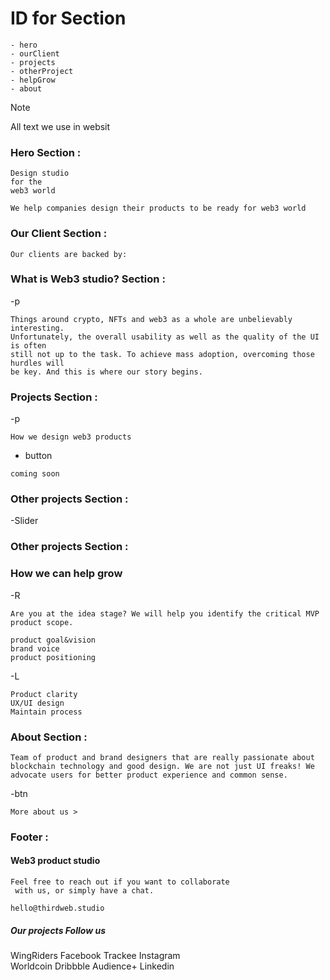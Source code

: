 # ID for Section

```
- hero
- ourClient
- projects
- otherProject
- helpGrow
- about
```

> [!NOTE]
>  All text we use in websit 


### Hero Section :

```
Design studio
for the
web3 world
```

```
We help companies design their products to be ready for web3 world
```

### Our Client Section :

```
Our clients are backed by:
```

### What is Web3 studio? Section :

-p

```
Things around crypto, NFTs and web3 as a whole are unbelievably interesting. 
Unfortunately, the overall usability as well as the quality of the UI is often 
still not up to the task. To achieve mass adoption, overcoming those hurdles will 
be key. And this is where our story begins.
```

### Projects Section :

-p

```
How we design web3 products
```

- button

```
coming soon
```

### Other projects Section :

-Slider

### Other projects Section :

### How we can help grow

-R

```
Are you at the idea stage? We will help you identify the critical MVP product scope.
```

```
product goal&vision
brand voice
product positioning
```

-L

```
Product clarity
UX/UI design
Maintain process
```

### About Section : 

```
Team of product and brand designers that are really passionate about blockchain technology and good design. We are not just UI freaks! We advocate users for better product experience and common sense.
```
-btn

```
More about us >
```

###  Footer : 
#### Web3 product studio
```
Feel free to reach out if you want to collaborate
 with us, or simply have a chat.
```
```
hello@thirdweb.studio
```

##### Our projects   Follow us

WingRiders            Facebook
Trackee               Instagram  
Worldcoin             Dribbble
Audience+             Linkedin


